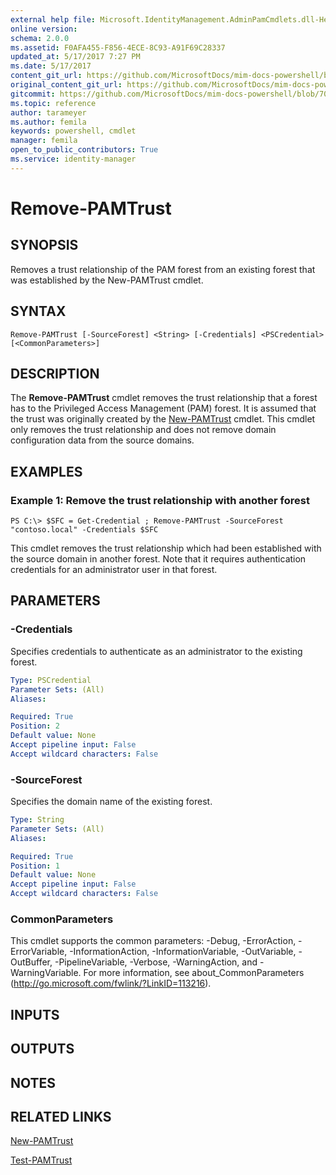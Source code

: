 ```yaml
---
external help file: Microsoft.IdentityManagement.AdminPamCmdlets.dll-Help.xml
online version: 
schema: 2.0.0
ms.assetid: F0AFA455-F856-4ECE-8C93-A91F69C28337
updated_at: 5/17/2017 7:27 PM
ms.date: 5/17/2017
content_git_url: https://github.com/MicrosoftDocs/mim-docs-powershell/blob/master/mim-cmdlets/MIMPAM/vlatest/Remove-PAMTrust.md
original_content_git_url: https://github.com/MicrosoftDocs/mim-docs-powershell/blob/master/mim-cmdlets/MIMPAM/vlatest/Remove-PAMTrust.md
gitcommit: https://github.com/MicrosoftDocs/mim-docs-powershell/blob/700d23db59d8a09b3e8f23225322beb52d5b1d73/mim-cmdlets/MIMPAM/vlatest/Remove-PAMTrust.md
ms.topic: reference
author: tarameyer
ms.author: femila
keywords: powershell, cmdlet
manager: femila
open_to_public_contributors: True
ms.service: identity-manager
---
```


# Remove-PAMTrust

## SYNOPSIS
Removes a trust relationship of the PAM forest from an existing forest that was established by the New-PAMTrust cmdlet.

## SYNTAX

```
Remove-PAMTrust [-SourceForest] <String> [-Credentials] <PSCredential> [<CommonParameters>]
```

## DESCRIPTION
The **Remove-PAMTrust** cmdlet removes the trust relationship that a forest has to the Privileged Access Management (PAM) forest.
It is assumed that the trust was originally created by the [New-PAMTrust](./New-PAMTrust.md) cmdlet.
This cmdlet only removes the trust relationship and does not remove domain configuration data from the source domains.

## EXAMPLES

### Example 1: Remove the trust relationship with another forest
```
PS C:\> $SFC = Get-Credential ; Remove-PAMTrust -SourceForest "contoso.local" -Credentials $SFC
```

This cmdlet removes the trust relationship which had been established with the source domain in another forest. 
Note that it requires authentication credentials for an administrator user in that forest.

## PARAMETERS

### -Credentials
Specifies credentials to authenticate as an administrator to the existing forest.

```yaml
Type: PSCredential
Parameter Sets: (All)
Aliases: 

Required: True
Position: 2
Default value: None
Accept pipeline input: False
Accept wildcard characters: False
```

### -SourceForest
Specifies the domain name of the existing forest.

```yaml
Type: String
Parameter Sets: (All)
Aliases: 

Required: True
Position: 1
Default value: None
Accept pipeline input: False
Accept wildcard characters: False
```

### CommonParameters
This cmdlet supports the common parameters: -Debug, -ErrorAction, -ErrorVariable, -InformationAction, -InformationVariable, -OutVariable, -OutBuffer, -PipelineVariable, -Verbose, -WarningAction, and -WarningVariable. For more information, see about_CommonParameters (http://go.microsoft.com/fwlink/?LinkID=113216).

## INPUTS

## OUTPUTS

## NOTES

## RELATED LINKS

[New-PAMTrust](xref:MIMPAM/vlatest/New-PAMTrust.md)

[Test-PAMTrust](xref:MIMPAM/vlatest/Test-PAMTrust.md)


